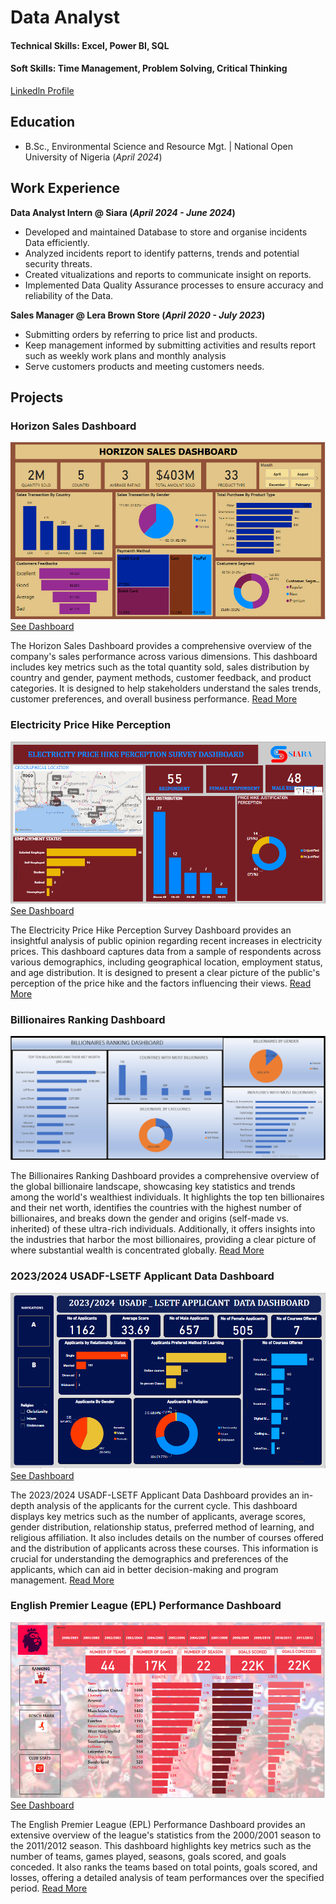 # Data Analyst

#### Technical Skills: Excel, Power BI, SQL
#### Soft Skills: Time Management, Problem Solving, Critical Thinking

[Linkedln Profile](https://www.linkedin.com/in/okonjiprincess)


## Education	 			        		
- B.Sc., Environmental Science and Resource Mgt. | National Open University of Nigeria (_April 2024_)

## Work Experience
**Data Analyst Intern @ Siara  (_April 2024 - June 2024_)**
- Developed and maintained Database to store and organise incidents Data efficiently.
- Analyzed incidents report to identify patterns, trends and potential security threats.
- Created vitualizations and reports to communicate insight on reports.
- Implemented Data Quality Assurance processes to ensure accuracy and reliability of the Data.

**Sales Manager @ Lera Brown Store (_April 2020 - July 2023_)**
- Submitting orders by referring to price list and products.
- Keep management informed by submitting activities and results report such as weekly work plans and monthly analysis
- Serve customers products and meeting customers needs.

## Projects
### Horizon Sales Dashboard
![Dashboard](/assets/img/horizon.png)
[See Dashboard](https://app.powerbi.com/view?r=eyJrIjoiMzAzMzZiYWMtOWNiZi00OGFhLWIzOWMtYTVhYTNlOTBlMzRkIiwidCI6ImI0MWVkOWYwLThiODMtNDNiMi1iZGNiLTg5ZTM2ZTRjMmQ3OSJ9)

The Horizon Sales Dashboard provides a comprehensive overview of the company's sales performance across various dimensions. This dashboard includes key metrics such as the total quantity sold, sales distribution by country and gender, payment methods, customer feedback, and product categories. It is designed to help stakeholders understand the sales trends, customer preferences, and overall business performance. [Read More](https://github.com/OKONJI126/horizon-sales-dashboard)

### Electricity Price Hike Perception
![Dashboard](/assets/img/price.png)
[See Dashboard](https://app.powerbi.com/view?r=eyJrIjoiNTQ0NGRkMTEtZDFiZi00YTNjLThkYWMtNzEzMjY0NTU1YTk0IiwidCI6ImI0MWVkOWYwLThiODMtNDNiMi1iZGNiLTg5ZTM2ZTRjMmQ3OSJ9)

The Electricity Price Hike Perception Survey Dashboard provides an insightful analysis of public opinion regarding recent increases in electricity prices. This dashboard captures data from a sample of respondents across various demographics, including geographical location, employment status, and age distribution. It is designed to present a clear picture of the public's perception of the price hike and the factors influencing their views. [Read More](https://github.com/OKONJI126/electricity-hike-dashdoard)

### Billionaires Ranking Dashboard
![Dashboard](/assets/img/billionaire.png)

The Billionaires Ranking Dashboard provides a comprehensive overview of the global billionaire landscape, showcasing key statistics and trends among the world's wealthiest individuals. It highlights the top ten billionaires and their net worth, identifies the countries with the highest number of billionaires, and breaks down the gender and origins (self-made vs. inherited) of these ultra-rich individuals. Additionally, it offers insights into the industries that harbor the most billionaires, providing a clear picture of where substantial wealth is concentrated globally. [Read More](https://github.com/OKONJI126/billionaires-dashboard2/8/3048)

### 2023/2024 USADF-LSETF Applicant Data Dashboard
![Dashboard](/assets/img/usadf.png)
[See Dashboard](https://app.powerbi.com/view?r=eyJrIjoiODZkMzQ2OTUtZDM2ZC00N2Y0LWI0NGQtZjZjZmU3YmE1MTI2IiwidCI6ImI0MWVkOWYwLThiODMtNDNiMi1iZGNiLTg5ZTM2ZTRjMmQ3OSJ9)

The 2023/2024 USADF-LSETF Applicant Data Dashboard provides an in-depth analysis of the applicants for the current cycle. This dashboard displays key metrics such as the number of applicants, average scores, gender distribution, relationship status, preferred method of learning, and religious affiliation. It also includes details on the number of courses offered and the distribution of applicants across these courses. This information is crucial for understanding the demographics and preferences of the applicants, which can aid in better decision-making and program management. [Read More](https://github.com/OKONJI126/usadf-applicant-dashboard)

### English Premier League (EPL) Performance Dashboard
![Dashboard](/assets/img/epl.png)
[See Dashboard](https://app.powerbi.com/view?r=eyJrIjoiMTAxMzMyYjQtM2JjNS00YTk2LWIwOGUtNjA5ZTJmZWNlMzA1IiwidCI6ImI0MWVkOWYwLThiODMtNDNiMi1iZGNiLTg5ZTM2ZTRjMmQ3OSJ9)

The English Premier League (EPL) Performance Dashboard provides an extensive overview of the league's statistics from the 2000/2001 season to the 2011/2012 season. This dashboard highlights key metrics such as the number of teams, games played, seasons, goals scored, and goals conceded. It also ranks the teams based on total points, goals scored, and losses, offering a detailed analysis of team performances over the specified period. [Read More](https://github.com/OKONJI126/epl-dashboard)


